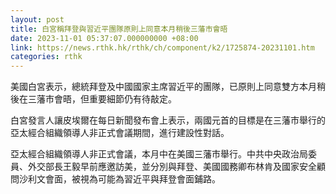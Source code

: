 ```yaml
---
layout: post
title: 白宮稱拜登與習近平團隊原則上同意本月稍後三藩市會晤
date: 2023-11-01 05:37:07.000000000 +08:00
link: https://news.rthk.hk/rthk/ch/component/k2/1725874-20231101.htm
categories: rthk
---
```


美國白宮表示，總統拜登及中國國家主席習近平的團隊，已原則上同意雙方本月稍後在三藩市會晤，但重要細節仍有待敲定。

白宮發言人讓皮埃爾在每日新聞發布會上表示，兩國元首的目標是在三藩市舉行的亞太經合組織領導人非正式會議期間，進行建設性對話。

亞太經合組織領導人非正式會議，本月中在美國三藩市舉行。中共中央政治局委員、外交部長王毅早前應邀訪美，並分別與拜登、美國國務卿布林肯及國家安全顧問沙利文會面，被視為可能為習近平與拜登會面鋪路。
